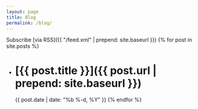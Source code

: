 ```yaml
---
layout: page
title: Blog
permalink: /blog/
---
```

Subscribe [via RSS]({{ "/feed.xml" | prepend: site.baseurl }})
{% for post in site.posts %}
* # [{{ post.title }}]({{ post.url | prepend: site.baseurl }})

    {{ post.date | date: "%b %-d, %Y" }}
{% endfor %}
